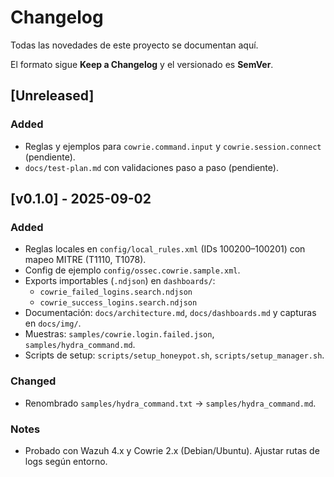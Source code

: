 # Changelog
Todas las novedades de este proyecto se documentan aquí.

El formato sigue **Keep a Changelog** y el versionado es **SemVer**.

## [Unreleased]
### Added
- Reglas y ejemplos para `cowrie.command.input` y `cowrie.session.connect` (pendiente).
- `docs/test-plan.md` con validaciones paso a paso (pendiente).

## [v0.1.0] - 2025-09-02
### Added
- Reglas locales en `config/local_rules.xml` (IDs 100200–100201) con mapeo MITRE (T1110, T1078).
- Config de ejemplo `config/ossec.cowrie.sample.xml`.
- Exports importables (`.ndjson`) en `dashboards/`:
  - `cowrie_failed_logins.search.ndjson`
  - `cowrie_success_logins.search.ndjson`
- Documentación: `docs/architecture.md`, `docs/dashboards.md` y capturas en `docs/img/`.
- Muestras: `samples/cowrie.login.failed.json`, `samples/hydra_command.md`.
- Scripts de setup: `scripts/setup_honeypot.sh`, `scripts/setup_manager.sh`.

### Changed
- Renombrado `samples/hydra_command.txt` → `samples/hydra_command.md`.

### Notes
- Probado con Wazuh 4.x y Cowrie 2.x (Debian/Ubuntu). Ajustar rutas de logs según entorno.
